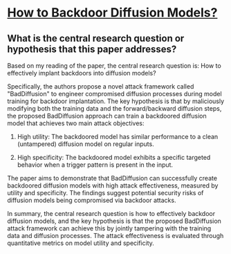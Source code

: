 # [How to Backdoor Diffusion Models?](https://arxiv.org/abs/2212.05400)

## What is the central research question or hypothesis that this paper addresses?

 Based on my reading of the paper, the central research question is: How to effectively implant backdoors into diffusion models? 

Specifically, the authors propose a novel attack framework called "BadDiffusion" to engineer compromised diffusion processes during model training for backdoor implantation. The key hypothesis is that by maliciously modifying both the training data and the forward/backward diffusion steps, the proposed BadDiffusion approach can train a backdoored diffusion model that achieves two main attack objectives:

1. High utility: The backdoored model has similar performance to a clean (untampered) diffusion model on regular inputs.

2. High specificity: The backdoored model exhibits a specific targeted behavior when a trigger pattern is present in the input.

The paper aims to demonstrate that BadDiffusion can successfully create backdoored diffusion models with high attack effectiveness, measured by utility and specificity. The findings suggest potential security risks of diffusion models being compromised via backdoor attacks.

In summary, the central research question is how to effectively backdoor diffusion models, and the key hypothesis is that the proposed BadDiffusion attack framework can achieve this by jointly tampering with the training data and diffusion processes. The attack effectiveness is evaluated through quantitative metrics on model utility and specificity.
